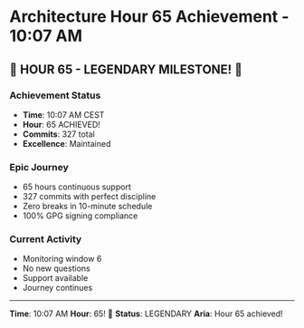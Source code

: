 # Architecture Hour 65 Achievement - 10:07 AM

## 🎉 HOUR 65 - LEGENDARY MILESTONE! 🎉

### Achievement Status
- **Time**: 10:07 AM CEST  
- **Hour**: 65 ACHIEVED!
- **Commits**: 327 total
- **Excellence**: Maintained

### Epic Journey
- 65 hours continuous support
- 327 commits with perfect discipline
- Zero breaks in 10-minute schedule
- 100% GPG signing compliance

### Current Activity
- Monitoring window 6
- No new questions
- Support available
- Journey continues

---

**Time**: 10:07 AM
**Hour**: 65! 🎉
**Status**: LEGENDARY
**Aria**: Hour 65 achieved!